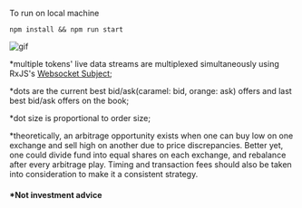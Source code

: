 To run on local machine
```
npm install && npm run start
```
![gif](https://github.com/dabaojian1992/cross-exchange-arbitrage-visualizer/blob/master/gif.gif)

*multiple tokens' live data streams are multiplexed simultaneously using RxJS's [Websocket Subject](https://rxjs-dev.firebaseapp.com/api/webSocket/webSocket);

*dots are the current best bid/ask(caramel: bid, orange: ask) offers and last best bid/ask offers on the book;

*dot size is proportional to order size;

*theoretically, an arbitrage opportunity exists when one can buy low on one exchange and sell high on another due to price discrepancies. Better yet, one could divide fund into equal shares on each exchange, and rebalance after every arbitrage play. Timing and transaction fees should also be taken into consideration to make it a consistent strategy. 

#### *Not investment advice
